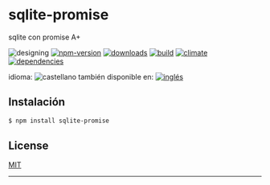 # sqlite-promise

<!--lang:es-->
sqlite con promise A+

<!--lang:en--]
sqlite with promise A+

[!--lang:*-->

<!-- cucardas -->
![designing](https://img.shields.io/badge/stability-designing-red.svg)
[![npm-version](https://img.shields.io/npm/v/sqlite-promise.svg)](https://npmjs.org/package/sqlite-promise)
[![downloads](https://img.shields.io/npm/dm/sqlite-promise.svg)](https://npmjs.org/package/sqlite-promise)
[![build](https://img.shields.io/travis/codenautas/sqlite-promise/master.svg)](https://travis-ci.org/codenautas/sqlite-promise)
[![climate](https://img.shields.io/codeclimate/github/codenautas/sqlite-promise.svg)](https://codeclimate.com/github/codenautas/sqlite-promise)
[![dependencies](https://img.shields.io/david/codenautas/sqlite-promise.svg)](https://david-dm.org/codenautas/sqlite-promise)

<!--multilang v0 es:LEEME.md en:README.md -->

<!--multilang buttons-->

idioma: ![castellano](https://raw.githubusercontent.com/codenautas/multilang/master/img/lang-es.png)
también disponible en:
[![inglés](https://raw.githubusercontent.com/codenautas/multilang/master/img/lang-en.png)](README.md)

<!--lang:es-->

## Instalación

<!--lang:en--]

## Install

[!--lang:*-->

```sh
$ npm install sqlite-promise
```

<!--lang:*-->

## License

[MIT](LICENSE)

----------------


